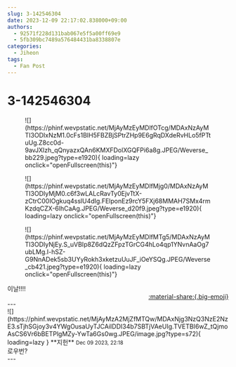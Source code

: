 ```yaml
---
slug: 3-142546304
date: 2023-12-09 22:17:02.838000+09:00
authors:
  - 92571f228d131bab067e5f5a00ff69e9
  - 5fb309bc7489a576484431ba8338807e
categories:
  - Jiheon
tags:
  - Fan Post
---
```


# 3-142546304

<div class="post-container" markdown="1">
<div class="content-container md-sidebar__scrollwrap" markdown="1">


<figure markdown="1">
![](https://phinf.wevpstatic.net/MjAyMzEyMDlfOTcg/MDAxNzAyMTI3ODIxNzM1.0cFs1BIH5FBZBjSPtrZHp9E6gRqDXdeRvHLo5fPTtuUg.Z8cc0d-9avJXlzh_qQnyazxQAn6KMXFDolXGQFPi6a8g.JPEG/Weverse_bb229.jpeg?type=e1920){ loading=lazy onclick="openFullscreen(this)"}
</figure>

<figure markdown="1">
![](https://phinf.wevpstatic.net/MjAyMzEyMDlfMjg0/MDAxNzAyMTI3ODIyMjM0.c6f3wLALcRavTy0EjvTtX-zCtrC00IOgkuq4sslU4dIg.FElponEz9rcY5FXj68MMAH7SMx4rmKzdqCZX-6lhCaAg.JPEG/Weverse_d20f9.jpeg?type=e1920){ loading=lazy onclick="openFullscreen(this)"}
</figure>

<figure markdown="1">
![](https://phinf.wevpstatic.net/MjAyMzEyMDlfMTg5/MDAxNzAyMTI3ODIyNjEy.S_uVBIp8Z6dQzZFpzTGrCG4hLo4qp1YNvnAaOg7ubLMg.I-hSZ-G9NnADek5sb3UYyRokh3xketzuUuJF_iOeYSQg.JPEG/Weverse_cb421.jpeg?type=e1920){ loading=lazy onclick="openFullscreen(this)"}
</figure>
이날!!!!

</div>
</div>

<div style="text-align: right;" markdown="1">
<a href="https://weverse.io/fromis9/fanpost/3-142546304" style="text-align: right;">:material-share:{.big-emoji}</a>
</div>
---

<div class="comments-container md-sidebar__scrollwrap" markdown="1">
<div class="comment" markdown="1">
<div class='id-container' markdown="1">
![](https://phinf.wevpstatic.net/MjAyMzA2MjZfMTQw/MDAxNjg3NzQ3NzE2NzE3.sTjhSGjoy3v4YWgOusaUyTJCAiIDDI34b7SBTjVAeUIg.TVETBI6wZ_tQjmoAsCS6Vr6bBETPlgMZy-YwTa6Gs0wg.JPEG/image.jpg?type=s72){ loading=lazy }
**<span class="artist">지헌</span>** <small>Dec 09 2023, 22:18</small><br>
</div>
<div class='comment-body' markdown="1">
로우번?
</div>
</div>
</div>
---

